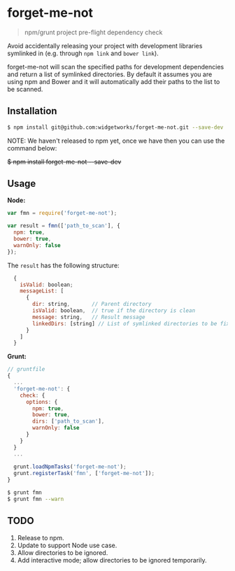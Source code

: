 forget-me-not
=============

> npm/grunt project pre-flight dependency check

Avoid accidentally releasing your project with development libraries symlinked in (e.g. through `npm link` and `bower link`).

forget-me-not will scan the specified paths for development dependencies and return a list of symlinked directories.
By default it assumes you are using npm and Bower and it will automatically add their paths to the list to be scanned.


## Installation

```bash
$ npm install git@github.com:widgetworks/forget-me-not.git --save-dev
```

NOTE: We haven't released to npm yet, once we have then you can use the command below:

~~$ npm install forget-me-not --save-dev~~


## Usage

__Node:__

```javascript
var fmn = require('forget-me-not');

var result = fmn(['path_to_scan'], {
  npm: true,
  bower: true,
  warnOnly: false
});
```

The `result` has the following structure:

```javascript
  {
    isValid: boolean;
    messageList: [
      {
        dir: string,       // Parent directory
        isValid: boolean,  // true if the directory is clean
        message: string,   // Result message
        linkedDirs: [string] // List of symlinked directories to be fixed.
      }
    ]
  }
```


__Grunt:__

```javascript
// gruntfile
{
  ...
  'forget-me-not': {
    check: {
      options: {
        npm: true,
        bower: true,
        dirs: ['path_to_scan'],
        warnOnly: false
      }
    }
  }
  ...
  
  grunt.loadNpmTasks('forget-me-not');
  grunt.registerTask('fmn', ['forget-me-not']);
}
```

```bash
$ grunt fmn
$ grunt fmn --warn
```


## TODO

 1. Release to npm.
 2. Update to support Node use case.
 2. Allow directories to be ignored.
 3. Add interactive mode; allow directories to be ignored temporarily.
